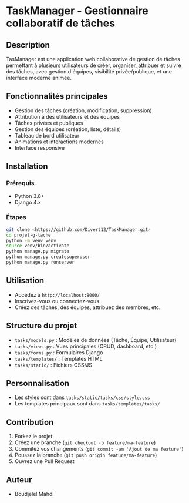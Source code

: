 # TaskManager - Gestionnaire collaboratif de tâches

## Description
TasManager est une application web collaborative de gestion de tâches permettant à plusieurs utilisateurs de créer, organiser, attribuer et suivre des tâches, avec gestion d'équipes, visibilité privée/publique, et une interface moderne animée.

## Fonctionnalités principales
- Gestion des tâches (création, modification, suppression)
- Attribution à des utilisateurs et des équipes
- Tâches privées et publiques
- Gestion des équipes (création, liste, détails)
- Tableau de bord utilisateur
- Animations et interactions modernes
- Interface responsive

## Installation

### Prérequis
- Python 3.8+
- Django 4.x

### Étapes

```bash
git clone <https://github.com/Divert12/TaskManager.git>
cd projet-g-tache
python -m venv venv
source venv/bin/activate
python manage.py migrate
python manage.py createsuperuser
python manage.py runserver
```

## Utilisation

- Accédez à `http://localhost:8000/`
- Inscrivez-vous ou connectez-vous
- Créez des tâches, des équipes, attribuez des membres, etc.

## Structure du projet

- `tasks/models.py` : Modèles de données (Tâche, Équipe, Utilisateur)
- `tasks/views.py` : Vues principales (CRUD, dashboard, etc.)
- `tasks/forms.py` : Formulaires Django
- `tasks/templates/` : Templates HTML
- `tasks/static/` : Fichiers CSS/JS

## Personnalisation

- Les styles sont dans `tasks/static/tasks/css/style.css`
- Les templates principaux sont dans `tasks/templates/tasks/`


## Contribution

1. Forkez le projet
2. Créez une branche (`git checkout -b feature/ma-feature`)
3. Commitez vos changements (`git commit -am 'Ajout de ma feature'`)
4. Poussez la branche (`git push origin feature/ma-feature`)
5. Ouvrez une Pull Request

## Auteur

- Boudjelel Mahdi

